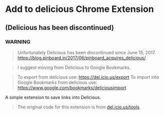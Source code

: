 # Add to delicious Chrome Extension
## (Delicious has been discontinued)

### WARNING

> Unfortunately Delicious has been discontinued since June 15, 2017. https://blog.pinboard.in/2017/06/pinboard_acquires_delicious/

> I suggest moving from Delicious to Google Bookmarks.

> To export from delicious use: https://del.icio.us/export
> To import into Google Bookmarks from delicious use: https://www.google.com/bookmarks/deliciousimport 

A simple extension to save links into Delicious.




> The original code for this extension is from [del.icio.us/tools](https://del.icio.us/tools).
